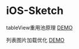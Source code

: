 # iOS-Sketch

tableView重用池原理 [DEMO](https://github.com/lxzzzzzz/ReusePool)


列表图片加载优化 [DEMO](https://github.com/lxzzzzzz/RunLoopWorker)